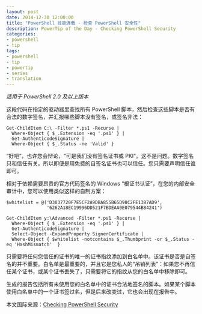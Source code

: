 ```yaml
---
layout: post
date: 2014-12-30 12:00:00
title: "PowerShell 技能连载 - 检查 PowerShell 安全性"
description: PowerTip of the Day - Checking PowerShell Security
categories:
- powershell
- tip
tags:
- powershell
- tip
- powertip
- series
- translation
---
```

_适用于 PowerShell 2.0 及以上版本_

这段代码在指定的驱动器里查找所有 PowerShell 脚本，然后检查这些脚本是否有合法的数字签名，并汇报哪些脚本没有签名，或签名非法：

    Get-ChildItem C:\ -Filter *.ps1 -Recurse |
      Where-Object { $_.Extension -eq '.ps1' } |
      Get-AuthenticodeSignature |
      Where-Object { $_.Status -ne 'Valid' } 

“好吧”，也许您会辩论，“可是我们没有签名证书或 PKI”。这不是问题。数字签名只和信任有关。所以即便是用免费的自签名证书也可以信任。您只需要声明信任谁即可。

相对于依赖需要昂贵的官方代码签名的 Windows “根证书认证”，在您的内部安全审计中，您可以使用类似这样的自制方案：

    $whitelist = @('D3037720F7E5CF2A9DBA855B65D98C2FE1387AD9', 
                   '6262A18EC19996DD521F7BDEAA0E079544B84241')
    
    Get-ChildItem y:\Advanced -Filter *.ps1 -Recurse |
      Where-Object { $_.Extension -eq '.ps1' } |
      Get-AuthenticodeSignature |
      Select-Object -ExpandProperty SignerCertificate |
      Where-Object { $whitelist -notcontains $_.Thumbprint -or $_.Status -eq 'HashMismatch'  } 

只需要将任何您信任的证书的唯一的证书指纹添加到白名单中。该证书是否是自签名的并不重要。白名单是最重要的，并且它是您私人的“吊销列表”：如果您不再信任某个证书，或某个证书丢失了，只需要将它的指纹从您的白名单中移除即可。

生成的报告包括所有未使用您的白名单中的证书合法地签名的脚本。如果某个脚本使用白名单中的一个证书签过名，但是后来改变过，它也会出现在报告中。

<!--more-->
本文国际来源：[Checking PowerShell Security](http://community.idera.com/powershell/powertips/b/tips/posts/checking-powershell-security)
